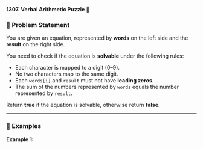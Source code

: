 <summary><b>1307. Verbal Arithmetic Puzzle 🔢</b></summary>

### 📘 Problem Statement
You are given an equation, represented by **words** on the left side and the **result** on the right side.  

You need to check if the equation is **solvable** under the following rules:

- Each character is mapped to a digit (0–9).  
- No two characters map to the same digit.  
- Each `words[i]` and `result` must not have **leading zeros**.  
- The sum of the numbers represented by `words` equals the number represented by `result`.  

Return **true** if the equation is solvable, otherwise return **false**.

---

### 🧪 Examples

**Example 1:**
